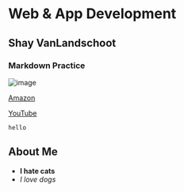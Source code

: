 # Web & App Development
## Shay VanLandschoot
### Markdown Practice

![image](https://github.com/user-attachments/assets/7ec5354e-d51c-417d-a163-448be5be98ce)



[Amazon](https://www.amazon.com/ref=nav_logo)

[YouTube](https://youtu.be/_uQrJ0TkZlc?feature=shared)

`hello`

## About Me
- **I hate cats**
- *I love dogs*
